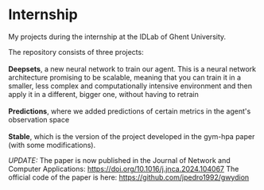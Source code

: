# Internship
My projects during the internship at the IDLab of Ghent University.

The repository consists of three projects: 
<br><br><b>Deepsets</b>, a new neural network to train our agent. This is a neural network architecture promising to be scalable, meaning that you can train it in a smaller, less complex and computationally intensive environment and then apply it in a different, bigger one, without having to retrain 
<br><br><b>Predictions</b>,  where we added predictions of certain metrics in the agent's observation space
<br><br><b>Stable</b>, which is the version of the project developed in the gym-hpa paper (with some modifications).

<i>UPDATE:</i> The paper is now published in the Journal of Network and Computer Applications: https://doi.org/10.1016/j.jnca.2024.104067
The official code of the paper is here: https://github.com/jpedro1992/gwydion
